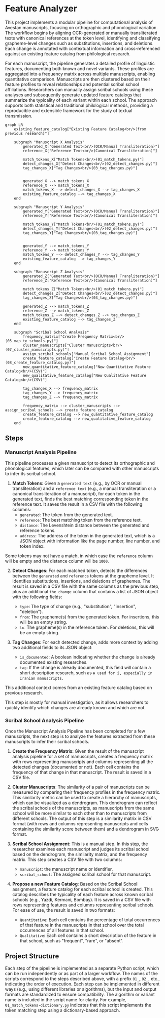 # Feature Analyzer

This project implements a modular pipeline for computational analysis of Avestan manuscripts, focusing on orthographic and phonological variation. The workflow begins by aligning OCR-generated or manually transliterated texts with canonical references at the token level, identifying and classifying grapheme-level changes such as substitutions, insertions, and deletions. Each change is annotated with contextual information and cross-referenced against an existing feature catalog from philological research.

For each manuscript, the pipeline generates a detailed profile of linguistic features, documenting both known and novel variants. These profiles are aggregated into a frequency matrix across multiple manuscripts, enabling quantitative comparison. Manuscripts are then clustered based on their feature profiles to reveal relationships and potential scribal school affiliations. Researchers can manually assign scribal schools using these analyses and subsequently generate updated feature catalogs that summarize the typicality of each variant within each school. The approach supports both statistical and traditional philological methods, providing a reproducible and extensible framework for the study of textual transmission.


```mermaid
graph LR
    existing_feature_catalog["Existing Feature Catalog<br/>(from previous research)"]

    subgraph "Manuscript X Analysis"
        generated_X["Generated Text<br/>(OCR/Manual Transliteration)"]
        reference_X["Reference Text<br/>(Canonical Transliteration)"]
        
        match_tokens_X["Match Tokens<br/>(01_match_tokens.py)"]
        detect_changes_X["Detect Changes<br/>(02_detect_changes.py)"]
        tag_changes_X["Tag Changes<br/>(03_tag_changes.py)"]


        generated_X --> match_tokens_X
        reference_X --> match_tokens_X
        match_tokens_X --> detect_changes_X --> tag_changes_X
        existing_feature_catalog --> tag_changes_X
    end

    subgraph "Manuscript Y Analysis"
        generated_Y["Generated Text<br/>(OCR/Manual Transliteration)"]
        reference_Y["Reference Text<br/>(Canonical Transliteration)"]
        
        match_tokens_Y["Match Tokens<br/>(01_match_tokens.py)"]
        detect_changes_Y["Detect Changes<br/>(02_detect_changes.py)"]
        tag_changes_Y["Tag Changes<br/>(03_tag_changes.py)"]


        generated_Y --> match_tokens_Y
        reference_Y --> match_tokens_Y
        match_tokens_Y --> detect_changes_Y --> tag_changes_Y
        existing_feature_catalog --> tag_changes_Y
    end

    subgraph "Manuscript Z Analysis"
        generated_Z["Generated Text<br/>(OCR/Manual Transliteration)"]
        reference_Z["Reference Text<br/>(Canonical Transliteration)"]
        
        match_tokens_Z["Match Tokens<br/>(01_match_tokens.py)"]
        detect_changes_Z["Detect Changes<br/>(02_detect_changes.py)"]
        tag_changes_Z["Tag Changes<br/>(03_tag_changes.py)"]

        generated_Z --> match_tokens_Z
        reference_Z --> match_tokens_Z
        match_tokens_Z --> detect_changes_Z --> tag_changes_Z
        existing_feature_catalog --> tag_changes_Z
    end

    subgraph "Scribal School Analysis"
        frequency_matrix["Create Frequency Matrix<br/>(05_map_to_schools.py)"]
        cluster_manuscripts["Cluster Manuscripts<br/>(07_cluster_manuscripts.py)"]
        assign_scribal_schools["Manual Scribal School Assignment"]
        create_feature_catalog["Create Feature Catalog<br/>(08_create_feature_catalog.py)"]
        new_quantitative_feature_catalog["New Quantitative Feature Catalog<br/>(CSV)"]
        new_qualitative_feature_catalog["New Qualitative Feature Catalog<br/>(CSV)"]

        tag_changes_X --> frequency_matrix
        tag_changes_Y --> frequency_matrix
        tag_changes_Z --> frequency_matrix

        frequency_matrix --> cluster_manuscripts --> assign_scribal_schools --> create_feature_catalog
        create_feature_catalog --> new_quantitative_feature_catalog
        create_feature_catalog --> new_qualitative_feature_catalog
    end
```

## Steps

### Manuscript Analysis Pipeline
This pipeline processes a given manuscript to detect its orthographic and phonological features, which later can be compared with other manuscripts to infer its scribal school.

1. **Match Tokens**: Given a `generated text` (e.g., by OCR or manual transliteration) and a `reference text` (e.g., a manual transliteration or a canonical transliteration of a manuscript), for each token in the generated text, finds the best matching corresponding token in the reference text. It saves the result in a CSV file with the following columns:
    - `generated`: The token from the generated text.
    - `reference`: The best matching token from the reference text.
    - `distance`: The Levenshtein distance between the generated and reference tokens.
    - `address`: The address of the token in the generated text, which is a JSON object with information like the page number, line number, and token index.

Some tokens may not have a match, in which case the `reference` column will be empty and the distance column will be `1000`.

2. **Detect Changes**: For each matched token, detects the differences between the `generated` and `reference` tokens at the grapheme level. It identifies substitutions, insertions, and deletions of graphemes. The result is saved in a CSV file with the same columns as the previous step, plus an additional `the change` column that contains a list of JSON object with the following fields:
    - `type`: The type of change (e.g., "substitution", "insertion", "deletion").
    - `from`: The grapheme(s) from the generated token. For insertions, this will be an empty string.
    - `to`: The grapheme(s) in the reference token. For deletions, this will be an empty string.

3. **Tag Changes**: For each detected change, adds more context by adding two additional fields to its JSON object:
    - `is_documented`: A boolean indicating whether the change is already documented existing researches.
    - `tag`: If the change is already documented, this field will contain a short description research, such as `ə used for i, especially in Iranian manuscripts`.

This additional context comes from an existing feature catalog based on previous research.

This step is mostly for manual investigation, as it allows researchers to quickly identify which changes are already known and which are not.

### Scribal School Analysis Pipeline
Once the Manuscript Analysis Pipeline has been completed for a few manuscripts, the next step is to analyze the features extracted from these manuscripts to infer their scribal schools.

1. **Create the Frequency Matrix**: Given the result of the manuscript analysis pipeline for a set of manuscripts, creates a frequency matrix with rows representing manuscripts and columns representing all the detected changes (documented or not). Each cell contains the frequency of that change in that manuscript. The result is saved in a CSV file.

2. **Cluster Manuscripts**: The similarity of a pair of manuscripts can be measured by comparing their frequency profiles in the frequency matrix. This similarity metric can be used to create a hierarchy of manuscripts, which can be visualized as a dendrogram. This dondrogram can reflect the scribal schools of the manuscripts, as manuscripts from the same school will be more similar to each other than to manuscripts from different schools. The output of this step is a similarity matrix in CSV format (with rows and columns representing manuscripts and cells containing the similarity score between them) and a dendrogram in SVG format.

3. **Scribal School Assignment**: This is a manual step. In this step, the researcher examines each manuscript and judges its scribal school based on the dendrogram, the similarity matrix, and the frequency matrix. This step creates a CSV file with two columns:
    - `manuscript`: the manuscript name or identifier.
    - `scribal_school`: The assigned scribal school for that manuscript.

4. **Propose a new Feature Catalog**: Based on the Scribal School assignment, a feature catalog for each scribal school is created. This catalog describes the typicality of each feature across known scribal schools (e.g., Yazdi, Kermani, Bombay). It is saved in a CSV file with rows representing features and columns representing scribal schools. For ease of use, the result is saved in two formats:
    - `Quantitative`: Each cell contains the percentage of total occurrences of that feature in the manuscripts in that school over the total occurrences of all features in that school. 
    - `Qualitative`: Each cell contains a short description of the feature in that school, such as "frequent", "rare", or "absent".

## Project Structure
Each step of the pipeline is implemented as a separate Python script, which can be run independently or as part of a larger workflow. The names of the scripts correspond to the steps described above, with a prefix `01_`, `02_`, etc., indicating the order of execution. Each step can be implemented in different ways (e.g., using different libraries or algorithms), but the input and output formats are standardized to ensure compatibility. The algorithm or variant name is included in the script name for clarity. For example, `01_match_tokens-dictionary.py` indicates that this script implements the token matching step using a dictionary-based approach.
